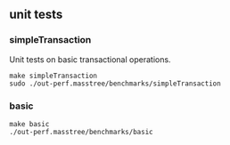 ## unit tests
### simpleTransaction
Unit tests on basic transactional operations.
```
make simpleTransaction
sudo ./out-perf.masstree/benchmarks/simpleTransaction 
```

### basic
```
make basic
./out-perf.masstree/benchmarks/basic
```